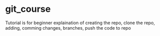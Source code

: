 # git_course
Tutorial is for beginner
explaination of creating the repo, clone the repo, adding, comming changes, branches, push the code to repo
